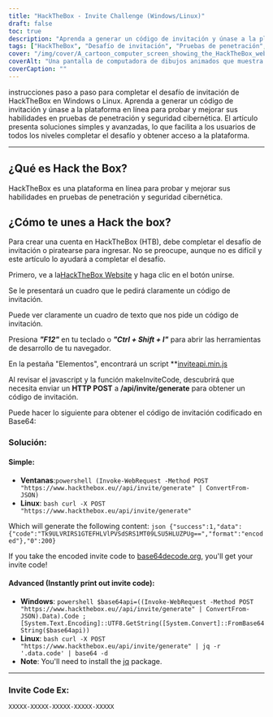 ```yaml
---
title: "HackTheBox - Invite Challenge (Windows/Linux)"
draft: false
toc: true
description: "Aprenda a generar un código de invitación y únase a la plataforma en línea HackTheBox para probar y mejorar sus habilidades en pruebas de penetración y ciberseguridad tanto en Windows como en Linux."
tags: ["HackTheBox", "Desafío de invitación", "Pruebas de penetración", "La seguridad cibernética", "ventanas", "linux", "Plataforma en línea", "PUBLICACIÓN HTTP", "Codigo de invitacion", "Base64 codificado", "Potencia Shell", "Linux Bash", "Decodificación Base64", "Generación de código de invitación", "Programación", "Desarrollo web", "Tecnología", "Seguridad informatica", "Capacitación en TI"]
cover: "/img/cover/A_cartoon_computer_screen_showing_the_HackTheBox_website.png"
coverAlt: "Una pantalla de computadora de dibujos animados que muestra el sitio web de HackTheBox con una puerta de bóveda que se abre con una llave, revelando un trofeo o medalla, con un fondo de paisaje urbano en el esquema de color del logotipo de HackTheBox (azul y blanco)."
coverCaption: ""
---
```

 instrucciones paso a paso para completar el desafío de invitación de HackTheBox en Windows o Linux. Aprenda a generar un código de invitación y únase a la plataforma en línea para probar y mejorar sus habilidades en pruebas de penetración y seguridad cibernética. El artículo presenta soluciones simples y avanzadas, lo que facilita a los usuarios de todos los niveles completar el desafío y obtener acceso a la plataforma.

______

## ¿Qué es Hack the Box?

HackTheBox es una plataforma en línea para probar y mejorar sus habilidades en pruebas de penetración y seguridad cibernética.

## ¿Cómo te unes a Hack the box?

Para crear una cuenta en HackTheBox (HTB), debe completar el desafío de invitación o piratearse para ingresar. No se preocupe, aunque no es difícil y este artículo lo ayudará a completar el desafío.

Primero, ve a la[HackTheBox Website](https://hackthebox.eu) y haga clic en el botón unirse.

Se le presentará un cuadro que le pedirá claramente un código de invitación.

Puede ver claramente un cuadro de texto que nos pide un código de invitación.

Presiona ***"F12"*** en tu teclado o ***"Ctrl + Shift + I"*** para abrir las herramientas de desarrollo de tu navegador.

En la pestaña "Elementos", encontrará un script **[inviteapi.min.js](https://www.hackthebox.eu/js/inviteapi.min.js)

Al revisar el javascript y la función makeInviteCode, descubrirá que necesita enviar un **HTTP POST** a **/api/invite/generate** para obtener un código de invitación.

Puede hacer lo siguiente para obtener el código de invitación codificado en Base64:

### Solución:

#### Simple:
- **Ventanas**:```powershell (Invoke-WebRequest -Method POST "https://www.hackthebox.eu//api/invite/generate" | ConvertFrom-JSON) ```
- **Linux**: ```bash curl -X POST "https://www.hackthebox.eu/api/invite/generate" ```

Which will generate the following content: ```json {"success":1,"data":{"code":"Tk9ULVRIRS1GTEFHLVlPVSdSRS1MT09LSU5HLUZPUg==","format":"encoded"},"0":200} ```

If you take the encoded invite code to [base64decode.org](https://www.base64decode.org/), you'll get your invite code!

#### Advanced (Instantly print out invite code):
 - **Windows**: ```powershell $base64api=((Invoke-WebRequest -Method POST "https://www.hackthebox.eu//api/invite/generate" | ConvertFrom-JSON).Data).Code ; [System.Text.Encoding]::UTF8.GetString([System.Convert]::FromBase64String($base64api)) ```
- **Linux**: ```bash curl -X POST "https://www.hackthebox.eu/api/invite/generate" | jq -r '.data.code' | base64 -d ```
 - **Note**: You'll need to install the [jq](https://stedolan.github.io/jq/download/) package.

______

### Invite Code Ex:
```XXXXX-XXXXX-XXXXX-XXXXX-XXXXX```


